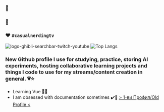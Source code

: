 ### 🤍
### 💚   
### ❤️  `#casualnerdingtv`
![logo-ghibli-searchbar-twitch-youtube](https://github.com/user-attachments/assets/af52bdb9-099e-48cd-91d1-677ce2d8dcde)
![Top Langs](https://github-readme-stats.vercel.app/api/top-langs/?username=gerryjekova&hide=html,css,scss&theme=dracula)
### New Github profile I use for studying, practice, storing AI experiments, hosting collaborative learning projects and things I code to use for my streams/content creation in general. 💗⭐
- Learning Vue 🤔💗
- I am obsessed with documentation sometimes ✔️📁
[>  1-ви Профил/Old Profile  <](https://github.com/Hiratsuna)


